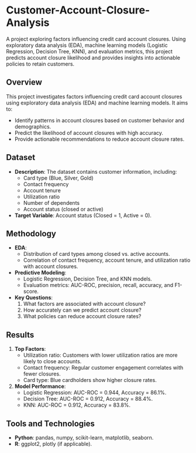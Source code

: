 # Customer-Account-Closure-Analysis
A project exploring factors influencing credit card account closures. Using exploratory data analysis (EDA), machine learning models (Logistic Regression, Decision Tree, KNN), and evaluation metrics, this project predicts account closure likelihood and provides insights into actionable policies to retain customers.

## Overview
This project investigates factors influencing credit card account closures using exploratory data analysis (EDA) and machine learning models. It aims to:
- Identify patterns in account closures based on customer behavior and demographics.
- Predict the likelihood of account closures with high accuracy.
- Provide actionable recommendations to reduce account closure rates.

## Dataset
- **Description**: The dataset contains customer information, including:
  - Card type (Blue, Silver, Gold)
  - Contact frequency
  - Account tenure
  - Utilization ratio
  - Number of dependents
  - Account status (closed or active)
- **Target Variable**: Account status (Closed = 1, Active = 0).

## Methodology
- **EDA**:
  - Distribution of card types among closed vs. active accounts.
  - Correlation of contact frequency, account tenure, and utilization ratio with account closures.
- **Predictive Modeling**:
  - Logistic Regression, Decision Tree, and KNN models.
  - Evaluation metrics: AUC-ROC, precision, recall, accuracy, and F1-score.
- **Key Questions**:
  1. What factors are associated with account closure?
  2. How accurately can we predict account closure?
  3. What policies can reduce account closure rates?

## Results
1. **Top Factors**:
   - Utilization ratio: Customers with lower utilization ratios are more likely to close accounts.
   - Contact frequency: Regular customer engagement correlates with fewer closures.
   - Card type: Blue cardholders show higher closure rates.
2. **Model Performance**:
   - Logistic Regression: AUC-ROC = 0.944, Accuracy = 86.1%.
   - Decision Tree: AUC-ROC = 0.912, Accuracy = 88.4%.
   - KNN: AUC-ROC = 0.912, Accuracy = 83.8%.

## Tools and Technologies
- **Python**: pandas, numpy, scikit-learn, matplotlib, seaborn.
- **R**: ggplot2, plotly (if applicable).


